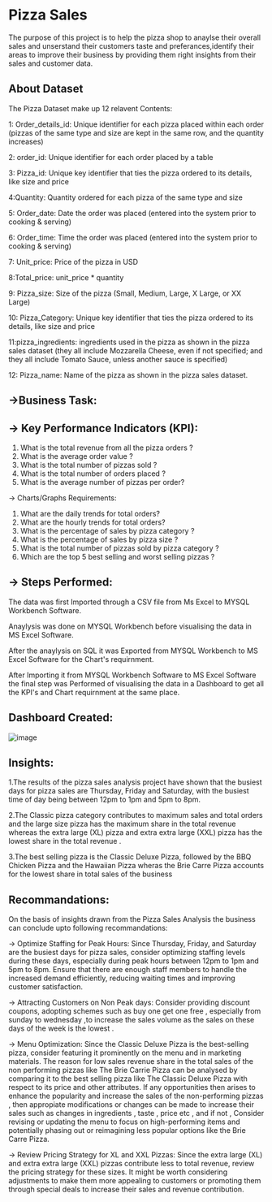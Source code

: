 
# Pizza Sales 

The purpose of this project is to help the pizza shop to anaylse their overall sales and unserstand their customers taste and preferances,identify their areas to improve their business by providing them right insights from their sales and customer data.

## About Dataset
The Pizza Dataset make up 12 relavent Contents:

1: Order_details_id: Unique identifier for each pizza placed within each order (pizzas of the same type and size are kept in the same row, and the quantity increases)

2: order_id: Unique identifier for each order placed by a table

3: Pizza_id: Unique key identifier that ties the pizza ordered to its details, like size and price

4:Quantity: Quantity ordered for each pizza of the same type and size

5: Order_date: Date the order was placed (entered into the system prior to cooking & serving)

6: Order_time: Time the order was placed (entered into the system prior to cooking & serving)

7: Unit_price: Price of the pizza in USD

8:Total_price: unit_price * quantity

9: Pizza_size: Size of the pizza (Small, Medium, Large, X Large, or XX Large)

10: Pizza_Category: Unique key identifier that ties the pizza ordered to its details, like size and price

11:pizza_ingredients: ingredients used in the pizza as shown in the pizza sales dataset (they all include Mozzarella Cheese, even if not specified; and they all include Tomato Sauce, unless another sauce is specified)

12: Pizza_name: Name of the pizza as shown in the pizza sales dataset.

## ->Business Task:

## -> Key Performance Indicators (KPI):

1. What is the total revenue from all the pizza orders ?
2. What is the average order value ?
3. What is the total number of pizzas sold ?
4. What is the total number of orders placed ?
5. What is the average number of pizzas per order?

 -> Charts/Graphs Requirements:

1. What are the daily trends for total orders?
2. What are the hourly trends for total orders?
3. What is the percentage of sales by pizza category ?
4. What is the percentage of sales by pizza size ?
5. What is the total number of pizzas sold by pizza category ?
6. Which are the top 5 best selling and worst selling pizzas ?





## -> Steps Performed:

The data was first Imported through a CSV file from Ms Excel to MYSQL Workbench Software.

Anaylysis was done on MYSQL Workbench before visualising the data in MS Excel Software. 

After the anaylysis on SQL it was Exported from  MYSQL Workbench to MS Excel Software for the Chart's requirnment. 

After Importing it from MYSQL Workbench Software to MS Excel Software the final step was Performed of visualising the data in a Dashboard to get all the KPI's and Chart requirnment at the same place. 

## Dashboard Created:
![image](https://github.com/yash-9300/Pizza-Sales/assets/142987184/cafbfd07-0d5e-4bcc-82b4-e593f013caaf)




## Insights:


1.The results of the pizza sales analysis project have shown that the busiest days for pizza sales are Thursday, Friday and Saturday, with the busiest time of day being between 12pm to 1pm and 5pm to 8pm.

2.The Classic pizza category contributes to maximum sales and total orders and the large size pizza has the maximum share in the total revenue whereas the extra large (XL) pizza and extra extra large (XXL) pizza has the lowest share in the total revenue .

3.The best selling pizza is the Classic Deluxe Pizza, followed by the BBQ Chicken Pizza and the Hawaiian Pizza wheras the Brie Carre Pizza accounts for the lowest share in total sales of the business

## Recommandations:

On the basis of insights drawn from the Pizza Sales Analysis the business can conclude upto following recommandations:

-> Optimize Staffing for Peak Hours:
Since Thursday, Friday, and Saturday are the busiest days for pizza sales, consider optimizing staffing levels during these days, especially during peak hours between 12pm to 1pm and 5pm to 8pm. Ensure that there are enough staff members to handle the increased demand efficiently, reducing waiting times and improving customer satisfaction.

-> Attracting Customers on Non Peak days:
Consider providing discount coupons, adopting schemes such as buy one get one free , especially from sunday to wednesday ,to increase the sales volume as the sales on these days of the week is the lowest .

-> Menu Optimization:
Since the Classic Deluxe Pizza is the best-selling pizza, consider featuring it prominently on the menu and in marketing materials. The reason for low sales revenue share in the total sales of the non performing pizzas like The Brie Carrie Pizza can be analysed by comparing it to the best selling pizza like The Classic Deluxe Pizza with respect to its price and other attributes. If any opportunities then arises to enhance the popularity and increase the sales of the non-performing pizzas , then appropiate modifications or changes can be made to increase their sales such as changes in ingredients , taste , price etc , and if not , Consider revising or updating the menu to focus on high-performing items and potentially phasing out or reimagining less popular options like the Brie Carre Pizza.

-> Review Pricing Strategy for XL and XXL Pizzas:
Since the extra large (XL) and extra extra large (XXL) pizzas contribute less to total revenue, review the pricing strategy for these sizes. It might be worth considering adjustments to make them more appealing to customers or promoting them through special deals to increase their sales and revenue contribution.
